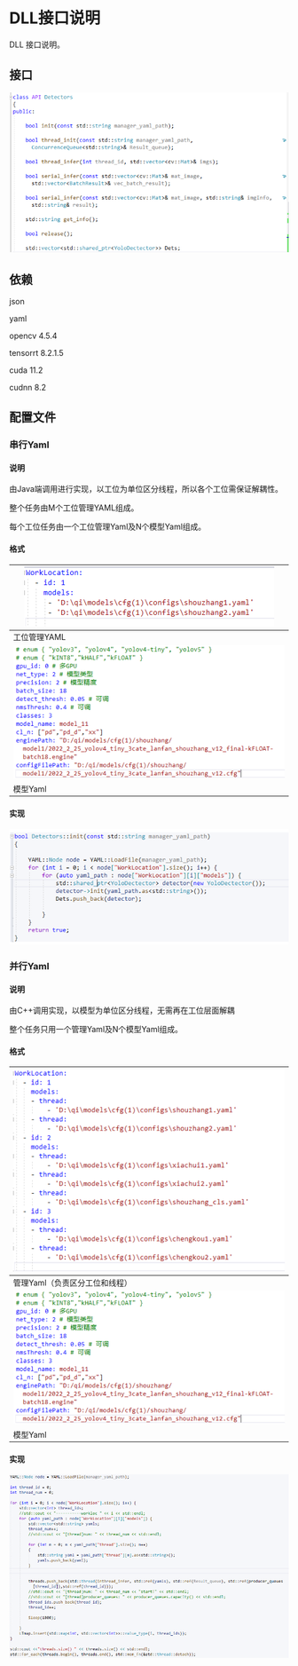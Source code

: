 # DLL接口说明

DLL 接口说明。

## 接口

![image-20221224104036152](./ExportAndDLL-yaml.assets/image-20221224104036152.png)

## 依赖

json

yaml

opencv 4.5.4

tensorrt 8.2.1.5

cuda 11.2

cudnn 8.2

## 配置文件

### 串行Yaml 

#### 说明

由Java端调用进行实现，以工位为单位区分线程，所以各个工位需保证解耦性。

整个任务由M个工位管理YAML组成。

每个工位任务由一个工位管理Yaml及N个模型Yaml组成。

#### 格式

| ![image-20221223102553699](./ExportAndDLL-yaml.assets/image-20221223102553699.png) |
| ------------------------------------------------------------ |
| 工位管理YAML                                                 |
| ![image-20221223102736619](./ExportAndDLL-yaml.assets/image-20221223102736619.png) |
| 模型Yaml                                                     |

#### 实现

![image-20221223134128047](./ExportAndDLL-yaml.assets/image-20221223134128047.png)

### 并行Yaml

#### 说明

由C++调用实现，以模型为单位区分线程，无需再在工位层面解耦

整个任务只用一个管理Yaml及N个模型Yaml组成。

#### 格式

| ![image-20221223102452567](./ExportAndDLL-yaml.assets/image-20221223102452567.png) |
| ------------------------------------------------------------ |
| 管理Yaml（负责区分工位和线程）                               |
| ![image-20221223102739476](./ExportAndDLL-yaml.assets/image-20221223102739476.png) |
| 模型Yaml                                                     |

#### 实现

![image-20221223133833092](./ExportAndDLL-yaml.assets/image-20221223133833092.png)